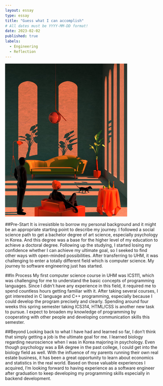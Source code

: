 ```yaml
---
layout: essay
type: essay
title: "Guess what I can accomplish"
# All dates must be YYYY-MM-DD format!
date: 2023-02-02
published: true
labels:
  - Engineering
  - Reflection
---
```


<img width="400px" src="../img/illustration.jpeg">

##Pre-Start
It is irresistible to borrow my personal background and it might be an appropriate starting point to describe my journey. I followed a social science path to get a bachelor degree of art science, especially psychology in Korea. And this degree was a base for the higher level of my education to achieve a doctoral degree. Following up the studying, I started losing my confidence whether I can achieve my ultimate goal, so I seeked to find other ways with open-minded possibilities. After transferring to UHM, it was challenging to enter a totally different field which is computer science. My journey to software engineering just has started.

##In Process
My first computer science course in UHM was ICS111, which was challenging for me to understand the basic concepts of programming languages. Since I didn’t have any experience in this field, it required me to spend countless hours getting familiar with it. After taking several courses, I got interested in C language and C++ programming, especially because I could develop the program precisely and clearly. Spending around four weeks this spring semester taking ICS314, HTML/CSS is another new task to pursue. I expect to broaden my knowledge of programming by cooperating with other people and developing communication skills this semester.

##Beyond 
Looking back to what I have had and learned so far, I don’t think that simply getting a job is the ultimate goal for me. I learned biology regarding neuroscience when I was in Korea majoring in psychology. Even though psychology was a BA degree in the past college, I could get into the biology field as well. With the influence of my parents running their own real estate business, it has been a great opportunity to learn about economics and statistics in the real world. Based on those valuable experiences I acquired, I’m looking forward to having experience as a software engineer after graduation to keep developing my programming skills especially in backend development.
